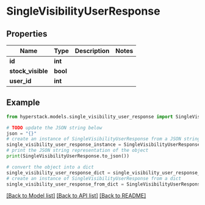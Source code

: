 # SingleVisibilityUserResponse


## Properties

Name | Type | Description | Notes
------------ | ------------- | ------------- | -------------
**id** | **int** |  | 
**stock_visible** | **bool** |  | 
**user_id** | **int** |  | 

## Example

```python
from hyperstack.models.single_visibility_user_response import SingleVisibilityUserResponse

# TODO update the JSON string below
json = "{}"
# create an instance of SingleVisibilityUserResponse from a JSON string
single_visibility_user_response_instance = SingleVisibilityUserResponse.from_json(json)
# print the JSON string representation of the object
print(SingleVisibilityUserResponse.to_json())

# convert the object into a dict
single_visibility_user_response_dict = single_visibility_user_response_instance.to_dict()
# create an instance of SingleVisibilityUserResponse from a dict
single_visibility_user_response_from_dict = SingleVisibilityUserResponse.from_dict(single_visibility_user_response_dict)
```
[[Back to Model list]](../README.md#documentation-for-models) [[Back to API list]](../README.md#documentation-for-api-endpoints) [[Back to README]](../README.md)


